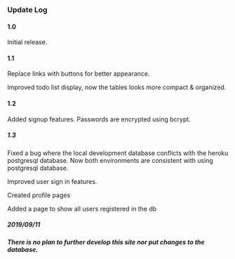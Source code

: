 ### Update Log

#### 1.0
Initial release.

#### 1.1
Replace links with buttons for better appearance.

Improved todo list display, now the tables looks more compact & organized.

#### 1.2
Added signup features. Passwords are encrypted using bcrypt.

##### 1.3
Fixed a bug where the local development database conflicts with the heroku postgresql database. Now both environments are consistent with using postgresql database.

Improved user sign in features.

Created profile pages

Added a page to show all users registered in the db

##### 2019/09/11
***There is no plan to further develop this site nor put changes to the database.***